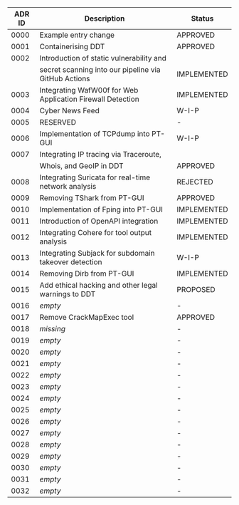 | ADR ID | Description                                                | Status      |
| ------ | ---------------------------------------------------------- | ----------- |
| 0000   | Example entry change                                       | APPROVED    |
| 0001   | Containerising DDT                                         | APPROVED    |
| 0002   | Introduction of static vulnerability and                   |
|        | secret scanning into our pipeline via GitHub Actions       | IMPLEMENTED |
| 0003   | Integrating WafW00f for Web Application Firewall Detection | IMPLEMENTED |
| 0004   | Cyber News Feed                                            | W-I-P       |
| 0005   | RESERVED                                                   | -           |
| 0006   | Implementation of TCPdump into PT-GUI                      | W-I-P       |
| 0007   | Integrating IP tracing via Traceroute,                     |
|        | Whois, and GeoIP in DDT                                    | APPROVED    |
| 0008   | Integrating Suricata for real-time network analysis        | REJECTED    |
| 0009   | Removing TShark from PT-GUI                                | APPROVED    |
| 0010   | Implementation of Fping into PT-GUI                        | IMPLEMENTED |
| 0011   | Introduction of OpenAPI integration                        | IMPLEMENTED |
| 0012   | Integrating Cohere for tool output analysis                | IMPLEMENTED |
| 0013   | Integrating Subjack for subdomain takeover detection       | W-I-P       |
| 0014   | Removing Dirb from PT-GUI                                  | IMPLEMENTED |
| 0015   | Add ethical hacking and other legal warnings to DDT        | PROPOSED    |
| 0016   | _empty_                                                    | -           |
| 0017   | Remove CrackMapExec tool                                   | APPROVED    |
| 0018   | _missing_                                                  | -           |
| 0019   | _empty_                                                    | -           |
| 0020   | _empty_                                                    | -           |
| 0021   | _empty_                                                    | -           |
| 0022   | _empty_                                                    | -           |
| 0023   | _empty_                                                    | -           |
| 0024   | _empty_                                                    | -           |
| 0025   | _empty_                                                    | -           |
| 0026   | _empty_                                                    | -           |
| 0027   | _empty_                                                    | -           |
| 0028   | _empty_                                                    | -           |
| 0029   | _empty_                                                    | -           |
| 0030   | _empty_                                                    | -           |
| 0031   | _empty_                                                    | -           |
| 0032   | _empty_                                                    | -           |
